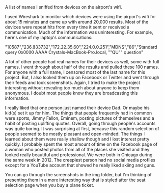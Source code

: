 A list of names I sniffed from devices on the airport's wifi.

I used Wireshark to monitor which devices were using the airport's wifi for about 15 minutes and came up with around 20,000 results. Most of the devices were repeat hits from every time it sent or received a communication. Much of the information was uninteresting. For example, here's one of my laptop's communications:


"10587","236.833732","172.22.35.60","224.0.0.251","MDNS","86","Standard query 0x0000 AAAA Crystals-MacBook-Pro.local, ""QU"" question"


A lot of other people had real names for their devices as well, some with full names. I went through about half of the results and pulled these 100 names. For anyone with a full name, I censored most of the last name for this project. But, I also looked them up on Facebook or Twitter and went through their feeds and took screenshots. Again, I tried to make the project interesting without revealing too much about anyone to keep them anonymous. I doubt most people know they are broadcasting this information.

I really liked that one person just named their device Dad. Or maybe his kid(s) set it up for him. The things that people frequently had in common were sports, Jimmy Fallon, Eminem, posting pictures of themselves and a habit of posting uplifting quotes. Overall, going through people's accounts was quite boring. It was surprising at first, because this random selection of people seemed to be mostly pleasant and open-minded. The things I learned about them were really shallow though and I lost interest pretty quickly. I probably spent the most amount of time on the Facebook page of a woman who posted photos from all of the places she visited and they looked really beautiful and professional. We were both in Chicago during the same week in 2012. The creepiest person had no social media profiles except for a YouTube account that showed he really liked skiing and guns.

You can go through the screenshots in the img folder, but I'm thinking of presenting them in a more interesting way that is styled after the seat selection page when you buy a plane ticket. 



